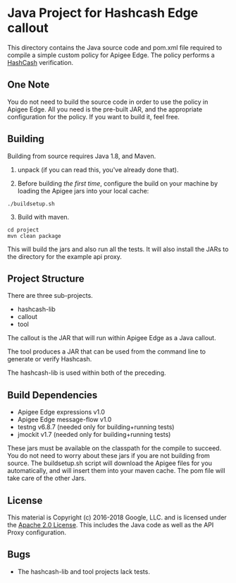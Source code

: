 # Java Project for Hashcash Edge callout

This directory contains the Java source code and pom.xml file required to
compile a simple custom policy for Apigee Edge. The policy performs a [HashCash](http://www.hashcash.org/) verification.

## One Note

You do not need to build the source code in order to use the policy in Apigee Edge.
All you need is the pre-built JAR, and the appropriate configuration for the policy.
If you want to build it, feel free.

## Building

Building from source requires Java 1.8, and Maven.

1. unpack (if you can read this, you've already done that).

2. Before building _the first time_, configure the build on your machine by loading the Apigee jars into your local cache:
  ```
  ./buildsetup.sh
  ```

3. Build with maven.
  ```
  cd project
  mvn clean package
  ```
  This will build the jars and also run all the tests. It will also install the JARs to the
  directory for the example api proxy.

## Project Structure

There are three sub-projects.

* hashcash-lib
* callout
* tool

The callout is the JAR that will run within Apigee Edge as a Java callout.

The tool produces a JAR that can be used from the command line to generate or verify Hashcash.

The hashcash-lib is used within both of the preceding.



## Build Dependencies

- Apigee Edge expressions v1.0
- Apigee Edge message-flow v1.0
- testng v6.8.7 (needed only for building+running tests)
- jmockit v1.7 (needed only for building+running tests)


These jars must be available on the classpath for the compile to
succeed. You do not need to worry about these jars if you are not building from source. The buildsetup.sh script will download the Apigee files for
you automatically, and will insert them into your maven cache. The pom file will take care of the other Jars.


## License

This material is Copyright (c) 2016-2018 Google, LLC.
and is licensed under the [Apache 2.0 License](LICENSE). This includes the Java code as well as the API Proxy configuration.


## Bugs

* The hashcash-lib and tool projects lack tests.
